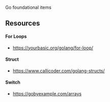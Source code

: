 Go foundational items


## Resources

#### For Loops
* https://yourbasic.org/golang/for-loop/

#### Struct
* https://www.callicoder.com/golang-structs/

#### Switch

* https://gobyexample.com/arrays
